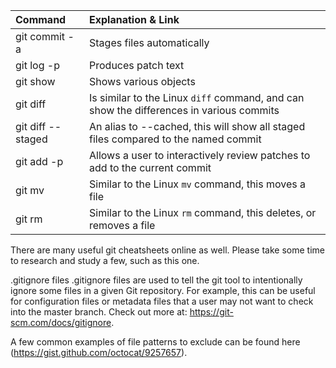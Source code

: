| Command       | Explanation & Link| 
| :------------ |:---------------| 
| git commit -a | Stages files automatically | 
| git log -p    | Produces patch text      |   
| git show      | Shows various objects       |   
| git diff      | Is similar to the Linux `diff` command, and can show the differences in various commits      |   
| git diff --staged | An alias to --cached, this will show all staged files compared to the named commit       |   
| git add -p    | Allows a user to interactively review patches to add to the current commit     |   
| git mv        | Similar to the Linux `mv` command, this moves a file      |   
| git rm        | Similar to the Linux `rm` command, this deletes, or removes a file        |   

There are many useful git cheatsheets online as well. Please take some time to research and study a few, such as this one.

.gitignore files
.gitignore files are used to tell the git tool to intentionally ignore some files in a given Git repository. For example, this can be useful for configuration files or metadata files that a user may not want to check into the master branch. Check out more at: https://git-scm.com/docs/gitignore.

A few common examples of file patterns to exclude can be found here (https://gist.github.com/octocat/9257657).
